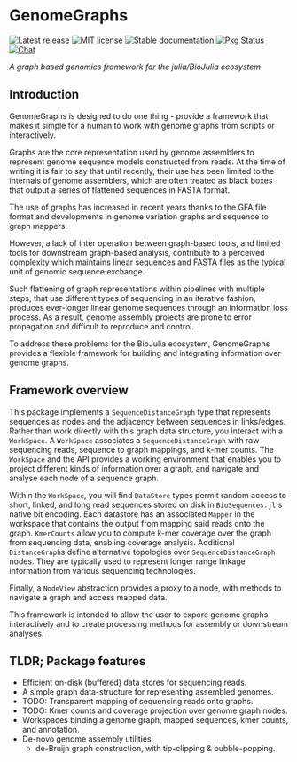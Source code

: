 # GenomeGraphs

[![Latest release](https://img.shields.io/github/release/BioJulia/GenomeGraphs.svg)](https://github.com/BioJulia/GenomeGraphs/releases/latest)
[![MIT license](https://img.shields.io/badge/license-MIT-green.svg)](https://github.com/BioJulia/GenomeGraphs.jl/blob/master/LICENSE) 
[![Stable documentation](https://img.shields.io/badge/docs-stable-blue.svg)](https://biojulia.github.io/GenomeGraphs/stable)
[![Pkg Status](http://www.repostatus.org/badges/latest/wip.svg)](http://www.repostatus.org/#wip)
[![Chat](https://img.shields.io/gitter/room/BioJulia/GenomeGraphs.svg)](https://gitter.im/BioJulia/GenomeGraphs)

_A graph based genomics framework for the julia/BioJulia ecosystem_

## Introduction

GenomeGraphs is designed to do one thing - provide a framework that makes it
simple for a human to work with genome graphs from scripts or interactively.

Graphs are the core representation used by genome assemblers to represent
genome sequence models constructed from reads. At the time of writing it is fair
to say that until recently, their use has been limited to the internals of
genome assemblers, which are often treated as black boxes that output a series
of flattened sequences in FASTA format.

The use of graphs has increased in recent years thanks to the GFA file format
and developments in genome variation graphs and sequence to graph mappers.

However, a lack of inter operation between graph-based tools, and limited tools
for downstream graph-based analysis, contribute to a perceived complexity which
maintains linear sequences and FASTA files as the typical unit of genomic sequence
exchange.

Such flattening of graph representations within pipelines with multiple steps,
that use different types of sequencing in an iterative fashion, produces
ever-longer linear genome sequences through an information loss process. 
As a result, genome assembly projects are prone to error propagation and
difficult to reproduce and control.

To address these problems for the BioJulia ecosystem, GenomeGraphs provides a
flexible framework for building and integrating information over genome graphs.

## Framework overview

This package implements a `SequenceDistanceGraph` type that represents sequences
as nodes and the adjacency between sequences in links/edges. Rather than work
directly with this graph data structure, you interact with a `WorkSpace`. A
`WorkSpace` associates a `SequenceDistanceGraph` with raw sequencing reads, 
sequence to graph mappings, and k-mer counts. The `WorkSpace` and the API 
provides a working environment that enables you to project different kinds of 
information over a graph, and navigate and analyse each node of a sequence graph.

Within the `WorkSpace`, you will find `DataStore` types permit random access to
short, linked, and long read sequences stored on disk in `BioSequences.jl`'s
native bit encoding. Each datastore has an associated `Mapper` in the workspace
that contains the output from mapping said reads onto the graph. `KmerCounts`
allow you to compute k-mer coverage over the graph from sequencing data, enabling
coverage analysis. Additional `DistanceGraph`s define alternative topologies over
`SequenceDistanceGraph` nodes. They are typically used to represent longer range
linkage information from various sequencing technologies.

Finally, a `NodeView` abstraction provides a proxy to a node, with methods to
navigate a graph and access mapped data.

This framework is intended to allow the user to expore genome graphs interactively
and to create processing methods for assembly or downstream analyses.

## TLDR; Package features

- Efficient on-disk (buffered) data stores for sequencing reads.
- A simple graph data-structure for representing assembled genomes.
- TODO: Transparent mapping of sequencing reads onto graphs.
- TODO: Kmer counts and coverage projection over genome graph nodes.
- Workspaces binding a genome graph, mapped sequences, kmer counts, and annotation.
- De-novo genome assembly utilities:
  - de-Bruijn graph construction, with tip-clipping & bubble-popping.
